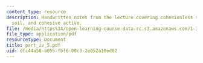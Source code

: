 ```yaml
---
content_type: resource
description: Handwritten notes from the lecture covering cohesionless soil, cohesive
  soil, and cohesive active.
file: /media/https%3A/open-learning-course-data-rc.s3.amazonaws.com/1-361-advanced-soil-mechanics-fall-2004/dfc44a58a055fbf600c32e052a10ed02_part_iv_5.pdf
file_type: application/pdf
resourcetype: Document
title: part_iv_5.pdf
uid: dfc44a58-a055-fbf6-00c3-2e052a10ed02
---
```

